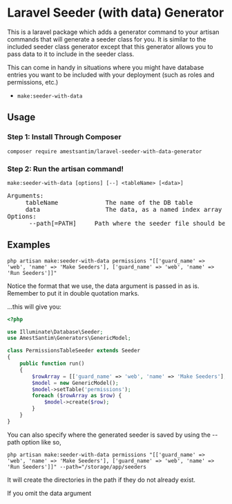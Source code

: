 # Laravel Seeder (with data) Generator

This is a laravel package which adds a generator command to your artisan commands that will generate a seeder class for you. It is similar to the included seeder class generator except that this generator allows you to pass data to it to include in the seeder class.

This can come in handy in situations where you might have database entries you want to be included with your deployment (such as roles and permissions, etc.)

- `make:seeder-with-data`




## Usage

### Step 1: Install Through Composer

```
composer require amestsantim/laravel-seeder-with-data-generator
```

### Step 2: Run the artisan command!

```make:seeder-with-data [options] [--] <tableName> [<data>]```
<pre>Arguments:
     tableName             The name of the DB table
     data                  The data, as a named index array [default: "[]"]
Options:
      --path[=PATH]     Path where the seeder file should be saved</pre>

## Examples

```
php artisan make:seeder-with-data permissions "[['guard_name' => 'web', 'name' => 'Make Seeders'], ['guard_name' => 'web', 'name' => 'Run Seeders']]"
```

Notice the format that we use, the data argument is passed in as is. Remember to put it in double quotation marks.

...this will give you:

```php
<?php

use Illuminate\Database\Seeder;
use AmestSantim\Generators\GenericModel;

class PermissionsTableSeeder extends Seeder
{
    public function run()
    {
        $rowArray = [['guard_name' => 'web', 'name' => 'Make Seeders'], ['guard_name' => 'web', 'name' => 'Run Seeders']];
        $model = new GenericModel();
        $model->setTable('permissions');
        foreach ($rowArray as $row) {
            $model->create($row);
        }
    }
}

```

You can also specify where the generated seeder is saved by using the --path option like so,

```php artisan make:seeder-with-data permissions "[['guard_name' => 'web', 'name' => 'Make Seeders'], ['guard_name' => 'web', 'name' => 'Run Seeders']]" --path="/storage/app/seeders```

It will create the directories in the path if they do not already exist.

If you omit the data argument